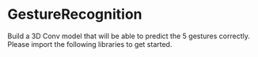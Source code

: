 # GestureRecognition
Build a 3D Conv model that will be able to predict the 5 gestures correctly. Please import the following libraries to get started.
